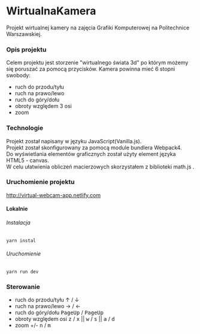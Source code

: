# WirtualnaKamera
Projekt wirtualnej kamery na zajęcia Grafiki Komputerowej na Politechnice Warszawskiej.

### Opis projektu  
Celem projektu jest storzenie "wirtualnego świata 3d" po którym możemy się poruszać za pomocą przycisków. 
Kamera powinna mieć 6 stopni swobody:
* ruch do przodu/tyłu  
* ruch na prawo/lewo  
* ruch do góry/dołu  
* obroty względem 3 osi  
* zoom  

### Technologie
Projekt został napisany w języku JavaScript(Vanilla.js).  
Projekt został skonfigurowany za pomocą module bundlera Webpack4.  
Do wyświetlania elementów graficznych został użyty element języka HTML5 - canvas.  
W celu ułatwienia obliczeń macierzowych skorzystałem z biblioteki math.js . 

### Uruchomienie projektu


http://virtual-webcam-app.netlify.com

#### Lokalnie
###### Instalacja
```
yarn instal  
```
###### Uruchomienie 
```
yarn run dev
```

### Sterowanie

* ruch do przodu/tyłu &uarr; / &darr;
* ruch na prawo/lewo  &rarr; / &larr;
* ruch do góry/dołu  <kbd>PageUp</kbd> / <kbd>PageUp</kbd>
* obroty względem osi   <kbd>z</kbd> / <kbd>x</kbd> || <kbd>w</kbd> / <kbd>s</kbd> || <kbd>a</kbd> / <kbd>d</kbd> 
* zoom +/-  <kbd>n</kbd> / <kbd>m</kbd>


